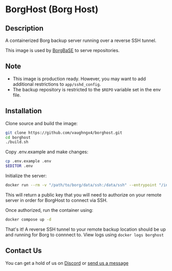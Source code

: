 # BorgHost (Borg Host)
## Description
A containerized Borg backup server running over a reverse SSH tunnel.

This image is used by [BorgBaSE](https://github.com/vaughngx4/borgbase) to serve repositories.

## Note
- This image is production ready. However, you may want to add additional restrictions to `app/sshd_config`.
- The backup repository is restricted to the `$REPO` variable set in the env file.

## Installation
Clone source and build the image:
```bash
git clone https://github.com/vaughngx4/borghost.git
cd borghost
./build.sh
```

Copy .env.example and make changes:
```bash
cp .env.example .env
$EDITOR .env
```

Initialize the server:
```bash
docker run --rm -v "/path/to/borg/data/ssh:/data/ssh" --entrypoint "/init.sh" sintelli/borghost:latest
```
This will return a public key that you will need to authorize on your remote server in order for BorgHost to connect via SSH.

Once authorized, run the container using:
```bash
docker compose up -d
```

That's it! A reverse SSH tunnel to your remote backup location should be up and running for Borg to connnect to. View logs using `docker logs borghost`

## Contact Us
You can get a hold of us on [Discord](https://discord.gg/TSnvnjE6zP) or [send us a message](https://sintelli-tech.com/contact) 
